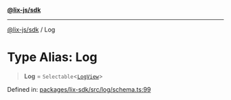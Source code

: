 [**@lix-js/sdk**](../README.md)

***

[@lix-js/sdk](../README.md) / Log

# Type Alias: Log

> **Log** = `Selectable`\<[`LogView`](LogView.md)\>

Defined in: [packages/lix-sdk/src/log/schema.ts:99](https://github.com/opral/monorepo/blob/3bcc1f95be292671fbdc30a84e807512030f233b/packages/lix-sdk/src/log/schema.ts#L99)
